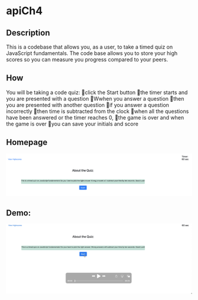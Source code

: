 # apiCh4

## Description
This is a codebase that allows you, as a user, to take a timed quiz on JavaScript fundamentals. The code base allows you to store your high scores so you can measure you progress compared to your peers.

## How
You will be taking a code quiz:
    click the Start button
    the timer starts and you are presented with a question
    Wwhen you answer a question
    then you are presented with another question
    if you answer a question incorrectly
    then time is subtracted from the clock
    when all the questions have been answered or the timer reaches 0,
    the game is over and when the game is over
    you can save your initials and score

## Homepage
![plot](/Assets/homepage.png)

## Demo:
[![Watch the demo](/Assets/quiz_demo.png)](/Assets/demo.mov)
